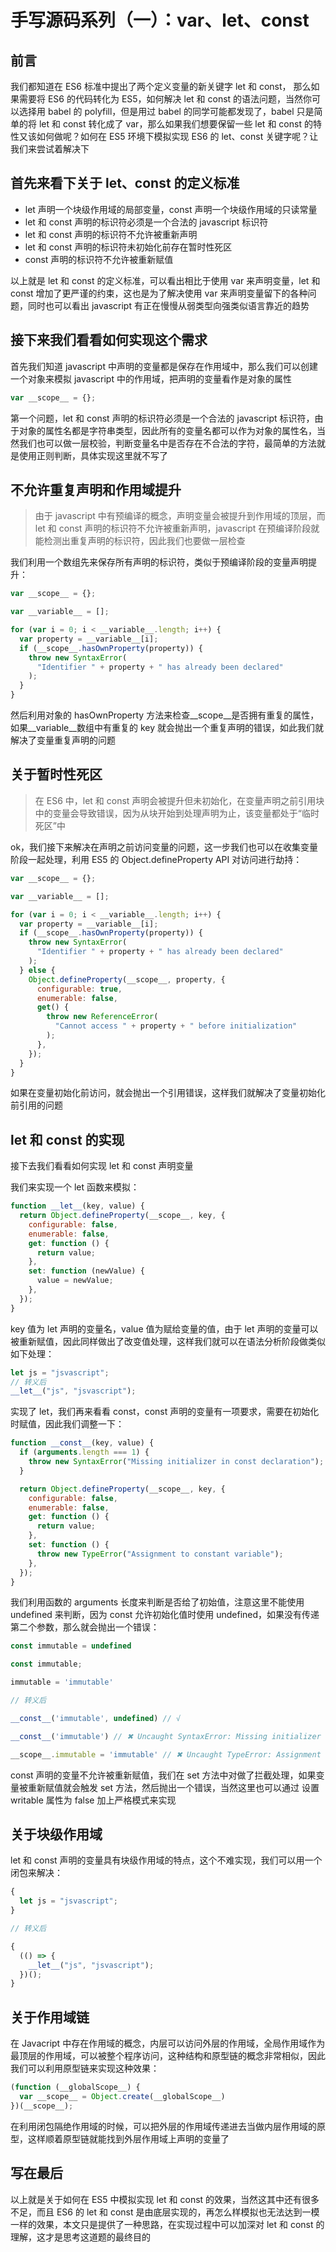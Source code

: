 # 手写源码系列（一）：var、let、const

## 前言

我们都知道在 ES6 标准中提出了两个定义变量的新关键字 let 和 const， 那么如果需要将 ES6 的代码转化为 ES5，如何解决 let 和 const 的语法问题，当然你可以选择用 babel 的 polyfill，但是用过 babel 的同学可能都发现了，babel 只是简单的将 let 和 const 转化成了 var，那么如果我们想要保留一些 let 和 const 的特性又该如何做呢？如何在 ES5 环境下模拟实现 ES6 的 let、const 关键字呢？让我们来尝试着解决下

## 首先来看下关于 let、const 的定义标准

- let 声明一个块级作用域的局部变量，const 声明一个块级作用域的只读常量
- let 和 const 声明的标识符必须是一个合法的 javascript 标识符
- let 和 const 声明的标识符不允许被重新声明
- let 和 const 声明的标识符未初始化前存在暂时性死区
- const 声明的标识符不允许被重新赋值

以上就是 let 和 const 的定义标准，可以看出相比于使用 var 来声明变量，let 和 const 增加了更严谨的约束，这也是为了解决使用 var 来声明变量留下的各种问题，同时也可以看出 javascript 有正在慢慢从弱类型向强类似语言靠近的趋势

## 接下来我们看看如何实现这个需求

首先我们知道 javascript 中声明的变量都是保存在作用域中，那么我们可以创建一个对象来模拟 javascript 中的作用域，把声明的变量看作是对象的属性

```js
var __scope__ = {};
```

第一个问题，let 和 const 声明的标识符必须是一个合法的 javascript 标识符，由于对象的属性名都是字符串类型，因此所有的变量名都可以作为对象的属性名，当然我们也可以做一层校验，判断变量名中是否存在不合法的字符，最简单的方法就是使用正则判断，具体实现这里就不写了

## 不允许重复声明和作用域提升

> 由于 javascript 中有预编译的概念，声明变量会被提升到作用域的顶层，而 let 和 const 声明的标识符不允许被重新声明，javascript 在预编译阶段就能检测出重复声明的标识符，因此我们也要做一层检查

我们利用一个数组先来保存所有声明的标识符，类似于预编译阶段的变量声明提升：

```js
var __scope__ = {};

var __variable__ = [];

for (var i = 0; i < __variable__.length; i++) {
  var property = __variable__[i];
  if (__scope__.hasOwnProperty(property)) {
    throw new SyntaxError(
      "Identifier " + property + " has already been declared"
    );
  }
}
```

然后利用对象的 hasOwnProperty 方法来检查\_\_scope\_\_是否拥有重复的属性，如果\_\_variable\_\_数组中有重复的 key 就会抛出一个重复声明的错误，如此我们就解决了变量重复声明的问题

## 关于暂时性死区

> 在 ES6 中，let 和 const 声明会被提升但未初始化，在变量声明之前引用块中的变量会导致错误，因为从块开始到处理声明为止，该变量都处于“临时死区”中

ok，我们接下来解决在声明之前访问变量的问题，这一步我们也可以在收集变量阶段一起处理，利用 ES5 的 Object.defineProperty API 对访问进行劫持：

```js
var __scope__ = {};

var __variable__ = [];

for (var i = 0; i < __variable__.length; i++) {
  var property = __variable__[i];
  if (__scope__.hasOwnProperty(property)) {
    throw new SyntaxError(
      "Identifier " + property + " has already been declared"
    );
  } else {
    Object.defineProperty(__scope__, property, {
      configurable: true,
      enumerable: false,
      get() {
        throw new ReferenceError(
          "Cannot access " + property + " before initialization"
        );
      },
    });
  }
}
```

如果在变量初始化前访问，就会抛出一个引用错误，这样我们就解决了变量初始化前引用的问题

## let 和 const 的实现

接下去我们看看如何实现 let 和 const 声明变量

我们来实现一个 let 函数来模拟：

```js
function __let__(key, value) {
  return Object.defineProperty(__scope__, key, {
    configurable: false,
    enumerable: false,
    get: function () {
      return value;
    },
    set: function (newValue) {
      value = newValue;
    },
  });
}
```

key 值为 let 声明的变量名，value 值为赋给变量的值，由于 let 声明的变量可以被重新赋值，因此同样做出了改变值处理，这样我们就可以在语法分析阶段做类似如下处理：

```js
let js = "jsvascript";
// 转义后
__let__("js", "jsvascript");
```

实现了 let，我们再来看看 const，const 声明的变量有一项要求，需要在初始化时赋值，因此我们调整一下：

```js
function __const__(key, value) {
  if (arguments.length === 1) {
    throw new SyntaxError("Missing initializer in const declaration");
  }

  return Object.defineProperty(__scope__, key, {
    configurable: false,
    enumerable: false,
    get: function () {
      return value;
    },
    set: function () {
      throw new TypeError("Assignment to constant variable");
    },
  });
}
```

我们利用函数的 arguments 长度来判断是否给了初始值，注意这里不能使用 undefined 来判断，因为 const 允许初始化值时使用 undefined，如果没有传递第二个参数，那么就会抛出一个错误：

```js
const immutable = undefined

const immutable;

immutable = 'immutable'

// 转义后

__const__('immutable', undefined) // √

__const__('immutable') // ✖ Uncaught SyntaxError: Missing initializer in const declaration

__scope__.immutable = 'immutable' // ✖ Uncaught TypeError: Assignment to constant variable
```

const 声明的变量不允许被重新赋值，我们在 set 方法中对做了拦截处理，如果变量被重新赋值就会触发 set 方法，然后抛出一个错误，当然这里也可以通过 设置 writable 属性为 false 加上严格模式来实现

## 关于块级作用域

let 和 const 声明的变量具有块级作用域的特点，这个不难实现，我们可以用一个闭包来解决：

```js
{
  let js = "jsvascript";
}

// 转义后

{
  (() => {
    __let__("js", "jsvascript");
  })();
}
```

## 关于作用域链

在 Javacript 中存在作用域的概念，内层可以访问外层的作用域，全局作用域作为最顶层的作用域，可以被整个程序访问，这种结构和原型链的概念非常相似，因此我们可以利用原型链来实现这种效果：

```js
(function (__globalScope__) {
  var __scope__ = Object.create(__globalScope__)
})(__scope__);
```

在利用闭包隔绝作用域的时候，可以把外层的作用域传递进去当做内层作用域的原型，这样顺着原型链就能找到外层作用域上声明的变量了

## 写在最后

以上就是关于如何在 ES5 中模拟实现 let 和 const 的效果，当然这其中还有很多不足，而且 ES6 的 let 和 const 是由底层实现的，再怎么样模拟也无法达到一模一样的效果，本文只是提供了一种思路，在实现过程中可以加深对 let 和 const 的理解，这才是思考这道题的最终目的
